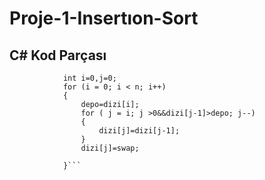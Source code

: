# Proje-1-Insertıon-Sort

## C# Kod Parçası

```           int swap =0;
            int i=0,j=0;
            for (i = 0; i < n; i++)
            {
                depo=dizi[i];
                for ( j = i; j >0&&dizi[j-1]>depo; j--)
                {
                    dizi[j]=dizi[j-1];
                }
                dizi[j]=swap;
                
            }```
